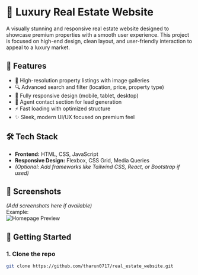 # 🏡 Luxury Real Estate Website

A visually stunning and responsive real estate website designed to showcase premium properties with a smooth user experience. This project is focused on high-end design, clean layout, and user-friendly interaction to appeal to a luxury market.

## 🌟 Features

- 📸 High-resolution property listings with image galleries  
- 🔍 Advanced search and filter (location, price, property type)  
- 📱 Fully responsive design (mobile, tablet, desktop)  
- 👤 Agent contact section for lead generation  
- ⚡ Fast loading with optimized structure  
- ✨ Sleek, modern UI/UX focused on premium feel  

## 🛠️ Tech Stack

- **Frontend:** HTML, CSS, JavaScript  
- **Responsive Design:** Flexbox, CSS Grid, Media Queries  
- *(Optional: Add frameworks like Tailwind CSS, React, or Bootstrap if used)*

## 📸 Screenshots

*(Add screenshots here if available)*  
Example:  
![Homepage Preview](./screenshots/homepage.png)

## 🚀 Getting Started

### 1. Clone the repo
```bash
git clone https://github.com/tharun0717/real_estate_website.git
